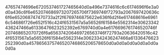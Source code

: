 47657474696e6720537461727465640d0a496e7374616c6c6174696f6e3a0d0a436c6f6e652074686973207265706f7369746f72793a2067697420636c6f6e652068747470733a2f2f6769746875622e636f6d2f4e617468616e69616c54686f726e652f516c424f6531567a5a56526f61584e5562314e30623342436247466a61336476623252392e6769740d0a4e6176696761746520746f207468652070726f6a656374206469726563746f72793a20636420516c424f6531567a5a56526f61584e5562314e30623342436247466a61336476623252390d0a4578656375746520746865206578650d0a0d0a0d0a0d0a0d0a0d0a
